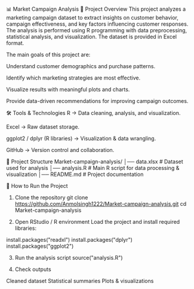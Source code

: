 📊 Market Campaign Analysis
📌 Project Overview
This project analyzes a marketing campaign dataset to extract insights on customer behavior, campaign effectiveness, and key factors influencing customer responses.
The analysis is performed using R programming with data preprocessing, statistical analysis, and visualization. The dataset is provided in Excel format.

The main goals of this project are:

Understand customer demographics and purchase patterns.

Identify which marketing strategies are most effective.

Visualize results with meaningful plots and charts.

Provide data-driven recommendations for improving campaign outcomes.

🛠️ Tools & Technologies
R → Data cleaning, analysis, and visualization.

Excel → Raw dataset storage.

ggplot2 / dplyr (R libraries) → Visualization & data wrangling.

GitHub → Version control and collaboration.

📂 Project Structure
Market-campaign-analysis/
│── data.xlsx          # Dataset used for analysis
│── analysis.R         # Main R script for data processing & visualization
│── README.md          # Project documentation


🚀 How to Run the Project
1. Clone the repository
git clone https://github.com/Anmolsingh1222/Market-campaign-analysis.git
cd Market-campaign-analysis

2. Open RStudio / R environment
Load the project and install required libraries:

install.packages("readxl")
install.packages("dplyr")
install.packages("ggplot2")

3. Run the analysis script
source("analysis.R")

4. Check outputs

Cleaned dataset
Statistical summaries
Plots & visualizations
